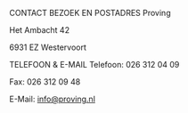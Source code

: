 CONTACT
BEZOEK EN POSTADRES
Proving

Het Ambacht 42

6931 EZ Westervoort

TELEFOON & E-MAIL
Telefoon: 026 312 04 09

Fax: 026 312 09 48

E-Mail: info@proving.nl
